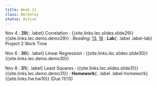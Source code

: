 ```yaml
---
title: Week 11
class: Berkeley
status: Active
---
```


Nov 4
: **29**{: .label} Correlation
    : {{site.links.lec.slides.slide29}} {{site.links.lec.demo.demo29}}
: _Reading:_ [13](https://inferentialthinking.com/chapters/13/Estimation.html), [18](https://inferentialthinking.com/chapters/18/Updating_Predictions.html)
: **Lab**{: .label .label-lab} Project 2 Work Time

Nov 6
: **30**{: .label} Linear Regression
    : {{site.links.lec.slides.slide30}} {{site.links.lec.demo.demo30}}

Nov 8
: **31**{: .label} Least Squares
  : {{site.links.lec.slides.slide31}} {{site.links.lec.demo.demo31}}
: **Homework**{: .label .label-homework} {{site.links.hw.hw10}} (Due 11/13)